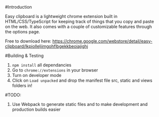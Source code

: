 #Introduction

Easy clipboard is a lightweight chrome extension built in HTML/CSS/TypeScript for keeping track of things that you copy and paste on the web. It also comes with a couple of customizable features through the options page.

Free to download here: https://chrome.google.com/webstore/detail/easy-clipboard/lkpiolleljimgohflbgekkbeoiajighj

#Building & Testing

1. `npm install` all dependancies
2. Go to `chrome://extensions` in your browser
3. Turn on developer mode
4. Click on `Load unpacked` and drop the manifest file src, static and views folders in!

#TODO:

1. Use Webpack to generate static files and to make development and production builds easier